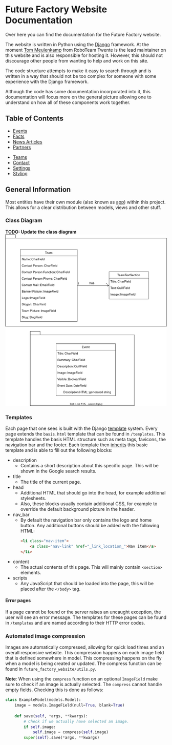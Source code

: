 # Future Factory Website Documentation
Over here you can find the documentation for the Future Factory website.

The website is written in Python using the [Django](https://www.djangoproject.com/) framework. At the moment 
[Tom Meulenkamp](https://github.com/supertom01/) from RoboTeam Twente is the lead maintainer on this website and is also 
responsible for hosting it. However, this should not discourage other people from wanting to help and work on this site. 

The code structure attempts to make it easy to search through and is written in a way that should not be too complex for
someone with some experience with the Django framework. 

Although the code has some documentation incorporated into it, this documentation will focus more on the general picture
allowing one to understand on how all of these components work together.

## Table of Contents
* [Events](events.md)
* [Facts](facts.md)
* [News Articles](news_articles.md)
* [Partners](partners.md)

<!-- Go further with updating each document from here. -->
* [Teams](teams.md)
* [Contact](contact.md)
* [Settings](settings.md)
* [Styling](styling.md)

## General Information
Most entities have their own module (also known as [app](https://docs.djangoproject.com/en/4.1/ref/applications/)) 
within this project. This allows for a clear distribution between models, views and other stuff. 

### Class Diagram
**TODO: Update the class diagram**
![Class Diagram](images/classdiagram.png)

### Templates
Each page that one sees is built with the Django [template](https://docs.djangoproject.com/en/4.1/ref/templates/) system.
Every page extends the `basis.html` template that can be found in `/templates`. This template handles the basis HTML 
structure such as meta tags, favicons, the navigation bar and the footer. Each template then 
[inherits](https://docs.djangoproject.com/en/4.1/ref/templates/language/#template-inheritance) this basic template and
is able to fill out the following blocks:

* description
  * Contains a short description about this specific page. This will be shown in the Google search results.
* title
  * The title of the current page.
* head
  * Additional HTML that should go into the head, for example additional stylesheets.
  * Also, these blocks usually contain additional CSS, for example to override the default background picture in the 
    header.
* nav_bar
  * By default the navigation bar only contains the logo and home button. Any additional buttons should be added with
    the following HTML:
    ```html
    <li class="nav-item">
        <a class="nav-link" href="_link_location_">Nav item</a>
    </li>
    ```
* content
  * The actual contents of this page. This will mainly contain `<section>` elements.
* scripts
  * Any JavaScript that should be loaded into the page, this will be placed after the `</body>` tag.

#### Error pages
If a page cannot be found or the server raises an uncaught exception, the user will see an error message. The templates
for these pages can be found in `/templates` and are named according to their HTTP error codes.

### Automated image compression
Images are automatically compressed, allowing for quick load times and an overall responsive website. This compression 
happens on each image field that is defined somewhere in model. This compressing happens on the fly when a model is 
being created or updated. The compress function can be found in `future_factory_website/utils.py`.  

**Note**: When using the `compress` function on an optional `ImageField` make sure to check if an image is actually 
selected. The `compress` cannot handle empty fields. Checking this is done as follows:

```python
class ExampleModel(models.Model):
    image = models.ImageField(null=True, blank=True)

    def save(self, *args, **kwargs):
        # Check if we actually have selected an image.
        if self.image:
            self.image = compress(self.image)
        super(self).save(*args, **kwargs)
```
